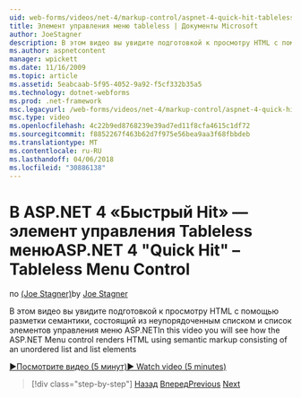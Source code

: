 ```yaml
---
uid: web-forms/videos/net-4/markup-control/aspnet-4-quick-hit-tableless-menu-control
title: Элемент управления меню tableless | Документы Microsoft
author: JoeStagner
description: В этом видео вы увидите подготовкой к просмотру HTML с помощью разметки семантики, состоящий из неупорядоченным списком и список элементов управления меню ASP.NET
ms.author: aspnetcontent
manager: wpickett
ms.date: 11/16/2009
ms.topic: article
ms.assetid: 5eabcaab-5f95-4052-9a92-f5cf332b35a5
ms.technology: dotnet-webforms
ms.prod: .net-framework
msc.legacyurl: /web-forms/videos/net-4/markup-control/aspnet-4-quick-hit-tableless-menu-control
msc.type: video
ms.openlocfilehash: 4c22b9ed8768239e39ad7ed11f8cfa4615c1df72
ms.sourcegitcommit: f8852267f463b62d7f975e56bea9aa3f68fbbdeb
ms.translationtype: MT
ms.contentlocale: ru-RU
ms.lasthandoff: 04/06/2018
ms.locfileid: "30886138"
---
```

<a name="aspnet-4-quick-hit--tableless-menu-control"></a><span data-ttu-id="6caa7-103">В ASP.NET 4 «Быстрый Hit» — элемент управления Tableless меню</span><span class="sxs-lookup"><span data-stu-id="6caa7-103">ASP.NET 4 "Quick Hit" – Tableless Menu Control</span></span>
====================
<span data-ttu-id="6caa7-104">по [(Joe Stagner)](https://github.com/JoeStagner)</span><span class="sxs-lookup"><span data-stu-id="6caa7-104">by [Joe Stagner](https://github.com/JoeStagner)</span></span>

<span data-ttu-id="6caa7-105">В этом видео вы увидите подготовкой к просмотру HTML с помощью разметки семантики, состоящий из неупорядоченным списком и список элементов управления меню ASP.NET</span><span class="sxs-lookup"><span data-stu-id="6caa7-105">In this video you will see how the ASP.NET Menu control renders HTML using semantic markup consisting of an unordered list and list elements</span></span> 

[<span data-ttu-id="6caa7-106">&#9654;Посмотрите видео (5 минут)</span><span class="sxs-lookup"><span data-stu-id="6caa7-106">&#9654; Watch video (5 minutes)</span></span>](https://channel9.msdn.com/Blogs/ASP-NET-Site-Videos/aspnet-4-quick-hit-tableless-menu-control)

> [!div class="step-by-step"]
> <span data-ttu-id="6caa7-107">[Назад](aspnet-4-quick-hit-table-free-templated-controls.md)
> [Вперед](aspnet-4-quick-hit-hidden-field-divs.md)</span><span class="sxs-lookup"><span data-stu-id="6caa7-107">[Previous](aspnet-4-quick-hit-table-free-templated-controls.md)
[Next](aspnet-4-quick-hit-hidden-field-divs.md)</span></span>
